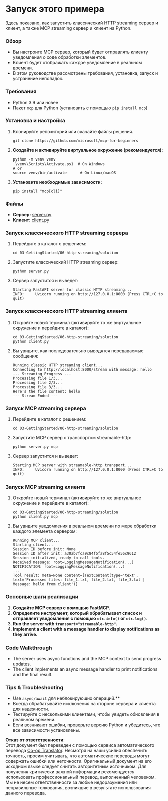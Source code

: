 <!--
CO_OP_TRANSLATOR_METADATA:
{
  "original_hash": "4c4da5949611d91b06d8a5d450aae8d6",
  "translation_date": "2025-06-13T01:59:50+00:00",
  "source_file": "03-GettingStarted/06-http-streaming/solution/python/README.md",
  "language_code": "ru"
}
-->
# Запуск этого примера

Здесь показано, как запустить классический HTTP streaming сервер и клиент, а также MCP streaming сервер и клиент на Python.

### Обзор

- Вы настроите MCP сервер, который будет отправлять клиенту уведомления о ходе обработки элементов.
- Клиент будет отображать каждое уведомление в реальном времени.
- В этом руководстве рассмотрены требования, установка, запуск и устранение неполадок.

### Требования

- Python 3.9 или новее
- Пакет `mcp` для Python (установить с помощью `pip install mcp`)

### Установка и настройка

1. Клонируйте репозиторий или скачайте файлы решения.

   ```pwsh
   git clone https://github.com/microsoft/mcp-for-beginners
   ```

1. **Создайте и активируйте виртуальное окружение (рекомендуется):**

   ```pwsh
   python -m venv venv
   .\venv\Scripts\Activate.ps1  # On Windows
   # or
   source venv/bin/activate      # On Linux/macOS
   ```

1. **Установите необходимые зависимости:**

   ```pwsh
   pip install "mcp[cli]"
   ```

### Файлы

- **Сервер:** [server.py](../../../../../../03-GettingStarted/06-http-streaming/solution/python/server.py)
- **Клиент:** [client.py](../../../../../../03-GettingStarted/06-http-streaming/solution/python/client.py)

### Запуск классического HTTP streaming сервера

1. Перейдите в каталог с решением:

   ```pwsh
   cd 03-GettingStarted/06-http-streaming/solution
   ```

2. Запустите классический HTTP streaming сервер:

   ```pwsh
   python server.py
   ```

3. Сервер запустится и выведет:

   ```
   Starting FastAPI server for classic HTTP streaming...
   INFO:     Uvicorn running on http://127.0.0.1:8000 (Press CTRL+C to quit)
   ```

### Запуск классического HTTP streaming клиента

1. Откройте новый терминал (активируйте то же виртуальное окружение и перейдите в каталог):

   ```pwsh
   cd 03-GettingStarted/06-http-streaming/solution
   python client.py
   ```

2. Вы увидите, как последовательно выводятся передаваемые сообщения:

   ```text
   Running classic HTTP streaming client...
   Connecting to http://localhost:8000/stream with message: hello
   --- Streaming Progress ---
   Processing file 1/3...
   Processing file 2/3...
   Processing file 3/3...
   Here's the file content: hello
   --- Stream Ended ---
   ```

### Запуск MCP streaming сервера

1. Перейдите в каталог с решением:  
   ```pwsh
   cd 03-GettingStarted/06-http-streaming/solution
   ```  
2. Запустите MCP сервер с транспортом streamable-http:  
   ```pwsh
   python server.py mcp
   ```  
3. Сервер запустится и выведет:  
   ```
   Starting MCP server with streamable-http transport...
   INFO:     Uvicorn running on http://127.0.0.1:8000 (Press CTRL+C to quit)
   ```

### Запуск MCP streaming клиента

1. Откройте новый терминал (активируйте то же виртуальное окружение и перейдите в каталог):  
   ```pwsh
   cd 03-GettingStarted/06-http-streaming/solution
   python client.py mcp
   ```  
2. Вы увидите уведомления в реальном времени по мере обработки каждого элемента сервером:  
   ```
   Running MCP client...
   Starting client...
   Session ID before init: None
   Session ID after init: a30ab7fca9c84f5fa8f5c54fe56c9612
   Session initialized, ready to call tools.
   Received message: root=LoggingMessageNotification(...)
   NOTIFICATION: root=LoggingMessageNotification(...)
   ...
   Tool result: meta=None content=[TextContent(type='text', text='Processed files: file_1.txt, file_2.txt, file_3.txt | Message: hello from client')]
   ```

### Основные шаги реализации

1. **Создайте MCP сервер с помощью FastMCP.**  
2. **Определите инструмент, который обрабатывает список и отправляет уведомления с помощью `ctx.info()` or `ctx.log()`.**
3. **Run the server with `transport="streamable-http"`.**
4. **Implement a client with a message handler to display notifications as they arrive.**

### Code Walkthrough
- The server uses async functions and the MCP context to send progress updates.
- The client implements an async message handler to print notifications and the final result.

### Tips & Troubleshooting

- Use `async/await` для неблокирующих операций.**  
- Всегда обрабатывайте исключения на стороне сервера и клиента для надежности.  
- Тестируйте с несколькими клиентами, чтобы увидеть обновления в реальном времени.  
- Если возникают ошибки, проверьте версию Python и убедитесь, что все зависимости установлены.

**Отказ от ответственности**:  
Этот документ был переведен с помощью сервиса автоматического перевода [Co-op Translator](https://github.com/Azure/co-op-translator). Несмотря на наши усилия обеспечить точность, просим учитывать, что автоматические переводы могут содержать ошибки или неточности. Оригинальный документ на его исходном языке следует считать авторитетным источником. Для получения критически важной информации рекомендуется использовать профессиональный перевод, выполненный человеком. Мы не несем ответственности за любые недоразумения или неправильные толкования, возникшие в результате использования данного перевода.